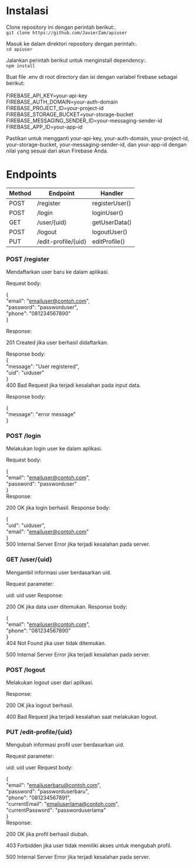 # Instalasi

Clone repository ini dengan perintah berikut:.\
`git clone https://github.com/JavierZam/apiuser`

Masuk ke dalam direktori repository dengan perintah:.\
`cd apiuser`

Jalankan perintah berikut untuk menginstall dependency:.\
`npm install`

Buat file .env di root directory dan isi dengan variabel firebase sebagai berikut:<br>
<br>
FIREBASE_API_KEY=your-api-key<br>
FIREBASE_AUTH_DOMAIN=your-auth-domain<br>
FIREBASE_PROJECT_ID=your-project-id<br>
FIREBASE_STORAGE_BUCKET=your-storage-bucket<br>
FIREBASE_MESSAGING_SENDER_ID=your-messaging-sender-id<br>
FIREBASE_APP_ID=your-app-id

Pastikan untuk mengganti your-api-key, your-auth-domain, your-project-id, your-storage-bucket, 
your-messaging-sender-id, dan your-app-id dengan nilai yang sesuai dari akun Firebase Anda.

# Endpoints

| Method | Endpoint           | Handler                                  |
| ------ | ----------------- | ---------------------------------------- |
| POST   | /register          | registerUser()                           |
| POST   | /login             | loginUser()                              |
| GET    | /user/{uid}        | getUserData()                            |
| POST   | /logout            | logoutUser()                             |
| PUT    | /edit-profile/{uid}| editProfile()                            |


### POST /register
Mendaftarkan user baru ke dalam aplikasi. 

Request body: 

{ \
  "email": "emailuser@contoh.com", \
  "password": "passworduser", \
  "phone": "081234567890" \
} 

Response: 

201 Created jika user berhasil didaftarkan. 

Response body:\
{ \
  "message": "User registered",\
  "uid": "uiduser"\
} \
400 Bad Request jika terjadi kesalahan pada input data. 

Response body: 

{ \
  "message": "error message" \
} 

### POST /login
Melakukan login user ke dalam aplikasi. 

Request body:

{\
  "email": "emailuser@contoh.com",\
  "password": "passworduser"\
}\
Response:

200 OK jika login berhasil. Response body:

{\
  "uid": "uiduser",\
  "email": "emailuser@contoh.com"\
}\
500 Internal Server Error jika terjadi kesalahan pada server.

### GET /user/{uid}
Mengambil informasi user berdasarkan uid.

Request parameter:

uid: uid user
Response:

200 OK jika data user ditemukan. Response body:

{\
  "email": "emailuser@contoh.com",\
  "phone": "081234567890"\
}\
404 Not Found jika user tidak ditemukan.

500 Internal Server Error jika terjadi kesalahan pada server.

### POST /logout
Melakukan logout user dari aplikasi.

Response:

200 OK jika logout berhasil.

400 Bad Request jika terjadi kesalahan saat melakukan logout.

### PUT /edit-profile/{uid}
Mengubah informasi profil user berdasarkan uid.

Request parameter:

uid: uid user
Request body:

{\
  "email": "emailuserbaru@contoh.com",\
  "password": "passworduserbaru",\
  "phone": "081234567891",\
  "currentEmail": "emailuserlama@contoh.com",\
  "currentPassword": "passworduserlama"\
}\
Response:

200 OK jika profil berhasil diubah.

403 Forbidden jika user tidak memiliki akses untuk mengubah profil.

500 Internal Server Error jika terjadi kesalahan pada server.
